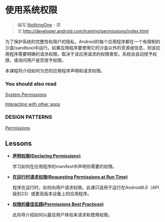 ﻿# 使用系统权限

> 编写:[NothingOne](https://github.com/NothingOne) - 原文:<http://developer.android.com/training/permissions/index.html>

为了保护系统的完整性和用户的隐私，Android的每个应用程序都在一个有限制的沙盒(sandbox)中运行。如果应用程序要使用它的沙盒以外的资源或信息，则该应用程序需要明确的请求权限。取决于该应用请求的权限类型，系统会自动授予权限，或询问用户是否授予权限。

本课程将介绍如何为您的应用程序声明和请求权限。

### You should also read
[System Permissions](http://developer.android.com/guide/topics/security/permissions.html)

[Interacting with other apps](http://developer.android.com/training/basics/intents/index.html)

### DESIGN PATTERNS
[Permissions](https://www.google.com/design/spec/patterns/permissions.html)

## Lessons
* [**声明权限(Declaring Permissions)**](declaring.html)

  学习如何在应用程序的manifest中声明你需要的权限。


* [**在运行时请求权限(Requesting Permissions at Run Time)**](requesting.html)

  程序在运行时，如何向用户请求权限。此课只适用于运行在Android6.0（API级别23）或更高版本设备上的应用程序。


* [**权限的最佳实践(Permissions Best Practices)**](best-practices.html)

  此向导介绍如何以最佳用户体验来请求和使用权限。




